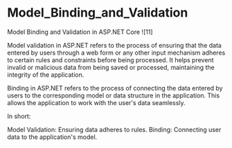 # Model_Binding_and_Validation
Model Binding and Validation in ASP.NET Core
![11]

Model validation in ASP.NET refers to the process of ensuring that the data entered by users through a web form or any other input mechanism adheres to certain rules and constraints before being processed. It helps prevent invalid or malicious data from being saved or processed, maintaining the integrity of the application.

Binding in ASP.NET refers to the process of connecting the data entered by users to the corresponding model or data structure in the application. This allows the application to work with the user's data seamlessly.

In short:

Model Validation: Ensuring data adheres to rules.
Binding: Connecting user data to the application's model.








